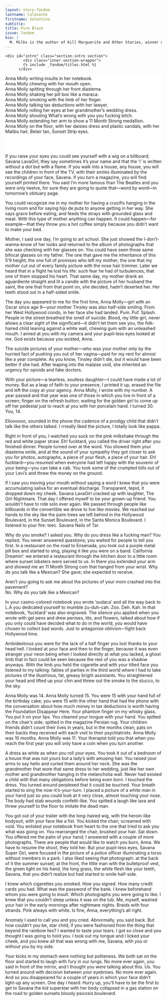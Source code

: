 ```yaml
---
layout: story-fandom
lastname: Calavache 
firstname: Valentina
subtitle: 
title: Pure Blaze
issue: fandom
bio: |
  M. Milks is the author of Kill Marguerite and Other Stories, winner of the 2015 Devil’s Kitchen Reading Award in Fiction and a Lambda Literary Award finalist; as well as three chapbooks, most recently The Feels, an exploration of fan fiction and affect. They are editor of The &NOW Awards 3: The Best Innovative Writing, 2011-2013 and co-editor of Asexualities: Feminist and Queer Perspectives.
---
```


<style>


.section-intro {

background-image: radial-gradient(50% 50%, #8553FB -100%, #fff 95%);
}

.story-title {
	position: relative;
    z-index: 10;
}



.section-intro-text {

    background: white;

}



.section-essay p {
    font-size: 2rem;
}

  #intro img {
    position: absolute;
}  

</style>


<div class="dirty-dancing story">

	<div id="intro" class="section-intro section">
            <div class="inner-section-wrapper">
			{% include _fandom/titles.html %}
          </div>
</div><!-- /section-intro -->
<div class="section-intro-text section">
                <div class="inner-section-wrapper">
    <div class="text-wrapper">

<p>Anna Molly writing insults in her notebook.<br> 
Anna Molly chewing with her mouth open.<br> 
Anna Molly spitting through her front diastema.<br> 
Anna Molly shaking her pill box like a maraca.<br>
Anna Molly smoking with the limb of her finger.<br>
Anna Molly talking tax deductions with her lawyer.<br>
Anna Molly rolling her eyes at her grandmother’s wedding dress.<br> 
Anna Molly shouting What’s wrong with you you fucking bitch.<br>
Anna Molly extending her arm to show a 11 Month Strong medallion.<br>
Anna Molly on the floor, with her daisies dress and plastic sandals, with her Malibu hair, Belair tan, Sunset Strip eyes.</p> 
<br><br>


<p>If you raise your eyes you could see yourself with a wig on a billboard; Savana LavaGirl, they say sometimes it’s your name and that the ‘i’ is written without a dot but with a flame. If you walk into a house, any house, you will see the children in front of the TV, with their smiles illuminated by the recordings of your face, Savana. If you turn a magazine, you will find yourself printed there. You said I’m more famous than The Beatles and you were only twelve, for sure they are going to quote that—word by word—in tomorrow’s obituary page.</p> 

<p>You could recognize me in my mother for having a crucifix hanging in the living room and for saying hijo de puta to anyone getting in her way. She says grace before eating, and feeds the strays with grounded glass and meat. With this type of mother anything can happen. It could happen—for example—that they throw you a hot coffee simply because you didn’t want to make your bed.</p>

<p>Mother, I said one day, I’m going to art school. She just showed the I-don’t-wanna-know of her looks and returned to the album of photographs that she was checking with her glasses on. You could have seen those same bifocal glasses on my father. The one that gave me the inheritance of this 5’9 height; the one full of promises who left my mother; the one that my mother cut out of every family picture with the nose hair trimmer. Later we heard that in a flight he lost his life: such fear he had of turbulences, that one of them stopped his heart. That same day, my mother drank an aguardiente straight and lit a candle with the picture of her husband the saint, the one that from that point on, she decided, hadn’t deserted her. Her teeth stood out in a half-sided smile.</p>

<p>The day you appeared to me for the first time, Anna Molly&mdash;girl with an Oscar since age 9—your mother Tinsley was also half-side smiling. From her West Hollywood condo, in her face she had landed. Pum. Puf. Splash. People in the street breathed the smell of suicide. Blood, my little girl, never allows a clear sight of the significant—it didn’t let them see you, the folk-haired child leaning against a white wall, chewing gum with an unleashed mouth. I aimed at you with my camera and your pupil-less eyes looked at me. God exists because you existed, Anna.</p>  

<p>The suicide pictures of your mother&mdash;who was your mother only by the hurried fact of pushing you out of her vagina&mdash;paid for my rent for almost like a year complete. As you know, Tinsley didn’t die, but it would have been better if she had. After leaping into the malaise void, she inherited an urgency for opioids and fake doctors.</p>

<p>With your picture&mdash;a tearless, soulless daughter—I could have made a lot of money. But as a leap of faith to your presence, I printed it up, erased the file and left the copy at your agency. Anna Molly, I wrote with my number. A year passed and that year was one of those in which you live in front of a screen; finger on the refresh button; waiting for the golden girl to come up off her pedestal just to reach at you with her porcelain hand. I turned 30. You, 14.</p>

<p>Elloooooo, sounded in the phone the cadence of a prodigy child that didn’t talk like the others talked. I rrreally liked the picture, I totally look like pappa.</p>

<p>Right in front of you, I watched you suck on the pink milkshake through the red and white paper straw. Eh! fucktard, you called the driver right after you finished dinner. People turned over at the word. You showed them your diastema smile, and at the sound of your sympathy they got closer to ask you for photos, autographs, a piece of your flesh, a piece of your hair. Eh! fucktard&mdash;you resumed when everyone had left happy with the souvenir of your being&mdash;you can take a cab. You took some of the crumpled bills out of your Levi’s and threw the money on the ground.</p> 

<p>If I saw you moving your mouth without saying a word I knew that you were accumulating saliva for an eventual discharge. Transparent, tepid, it dropped down my cheek. Savana LavaGirl cracked up with laughter, The Girl Nightmare. That day I offered myself to be your grown-up friend. You wouldn’t have to ride solo ever again. We passed through people like billboards in the convertible we drove to live like movies. We reached our hands to the sky like the palm trees we left behind in the Hollywood Boulevard, in the Sunset Boulevard, in the Santa Monica Boulevard. I listened to your fire: teec. Savana Nails of Tar.</p>

<p>Why do you smoke? I asked you. Why do you dress like a fucking man? You replied. You never answered questions; you waited for people to tell you first. In a restaurant on the road to Ensenada, you took out a purple metal pill box and started to sing, playing it like you were on a band. California Dreamin’: we entered a restaurant through the kitchen door to a little room where sunset lobsters were served to us. In there you extended your arm and showed me an 11 Month Strong coin that hanged from your wrist. Why do you talk like a Mexican? She gave; she expected to receive. </p>
<p>Aren’t you going to ask me about the pictures of your mom crashed into the pavement?<br>
No. Why do you talk like a Mexican?</p>

<p>In your casino-colored notebook you wrote ‘sudaca’ and all the way back to L.A you dedicated yourself to mumble zu-duh-cah. Zoo. Deh. Kah. In that notebook, ‘fucktard’ was also engraved. The silence you applied when you wrote with gel pens and drew penises, tits, and flowers, talked about how if you only could have decided what to do in the world, you would have chosen to collect bad words. Just to antagonize oblivion—fight back Hollywood time.</p> 

<p>Ambidextrous you were for the lack of a half finger you lost thanks to your head hell. I looked at your face and then to the finger, because it was even stranger your neon being when I looked directly at what you lacked, a ghost limb that in fact could be seen because the rest of you was a shadow anyways. With the limb you held the cigarette and with your tilted face you listened to my talking: fables of parties in the third world where I had to take pictures of the illustrious, fat, greasy bright assistants. You straightened your head and lifted up your chin and threw out the smoke to the stucco, to the sky.</p> 

<p>Anna Molly was 14. Anna Molly turned 15. You were 15 with your hand full of the birthday cake; you were 15 with the other hand that had the phone with the conversation about how much money in tax deductions is worth having the Foundation Disappear Here. Your phantom finger on my whisky glass. You put it on your lips. You cleaned your tongue with your hand. You spitted on the chair’s side; spitted in the magazine Persian rug. Your children friends didn’t count their lives in years, but in the months clean; pats on their backs they received with each visit to their psychiatrists. Anna Molly was 10 months. Anna Molly was 11. Your therapist told you that when you reach the first year you will only have a coin when you turn another.</p>

<p>A dress as white as when you roll your eyes. You took it out of a bedroom of a house that was not yours but a lady’s with amusing hair. You raised your arms to say hello and curled them around her neck. She was the grandmother that wore that same dress to her wedding, just like her own mother and grandmother hanging in the melancholia wall. Never had existed a child with that many obligations before being even born. I touched the dress. You turned around perplexed that it could be touched. Your breath started to sing the now-it’s-your-turn. I placed a picture of a white man in your hand just so you could look at it very close, almost touching your nose. The body had stab wounds confetti-like. You spitted a laugh like lava and threw yourself to the floor to imitate the dead man.</p>  

<p>You got out of your trailer with the long-haired wig, with the heroin-like bodysuit, with your face like a fist. You kicked the chair; screamed with void. You enlisted your notebook from heart to the one that tried to ask you what was going on. You rearranged the chair, brushed your hair. Sat down. You offered me the palm of your hand; I answered with a couple of more photographs. There are people that would like to watch you burn, Anna. We have to resume the shoot, they told her. But your pupil-less eyes, Savana Super Girl, were focused in the picture of a police officer illuminating a torso without members in a park. I also liked seeing that photograph: at the back of it the summer sunset; at the front, the little man with the bulletproof vest, the green light on his hand, the long grass, the white flesh like your teeth, Savana, that you didn’t realize but had started to smile half-side.</p>  

<p>I knew which cigarettes you smoked. How you signed. How many credit cards you had. What was the password of the bank. I knew beforehand whom you were going to insult. Which photographs you were going to like. I knew that you couldn’t sleep unless it was on the tub. Me, myself, washed your hair in the early mornings after nightmare nights. Braids with four strands. Pink always with white. Is fine, Anna, everything’s all right.</p>  

<p>Anomaly I used to call you and you cried. Abnormally, you said back.  But how couldn’t you be, star child, if you were fashioned from the thing that beyond the rainbow lies? I wanted to taste your tears. I got so close and you thought I was going to hold you. I took out my tongue and I licked your cheek, and you knew all that was wrong with me, Savana, with you or without you by my side.</p>  
              
<p>Your kicks in my stomach were nothing but politeness. We both sat on the floor and started to laugh with fury in our lungs. No more ever again, you said in front of the mirror, and I thought you were talking about this. Us. You turned around with decision between your eyebrows. No more ever again. And so you disappeared for a couple of years in which your face didn’t light-up any screen. One day I heard: Hurry up, you’ll have to be the first to get to Savana the kid superstar with her body collapsed in a gas station on the road to golden sunsets bloody psicosis boulevard.</p> 

</div>
</div>
</div>